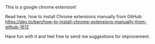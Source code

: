 This is a google chrome extension!

Read here, how to install Chrome extensions manually from GitHub: https://dev.to/ben/how-to-install-chrome-extensions-manually-from-github-1612

Have fun with it and feel free to send me suggestions for improvement.
